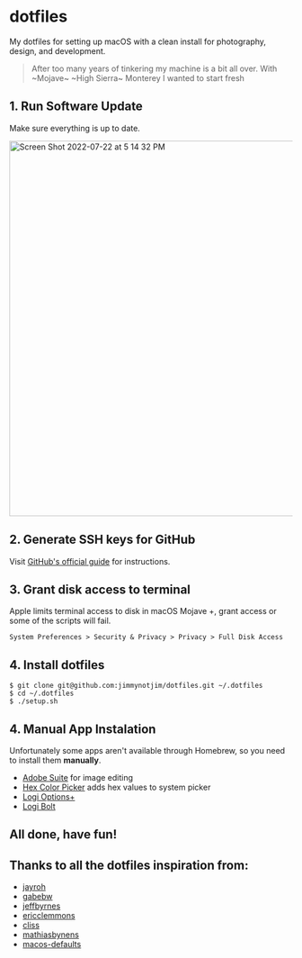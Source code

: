 # dotfiles

My dotfiles for setting up macOS with a clean install for photography, design, and development.

> After too many years of tinkering my machine is a bit all over. With ~Mojave~ ~High Sierra~ Monterey I wanted to start fresh

## 1. Run Software Update

Make sure everything is up to date.

<img width="667" alt="Screen Shot 2022-07-22 at 5 14 32 PM" src="https://user-images.githubusercontent.com/1280430/180582591-f99f25f6-f77c-4a7c-95fe-abcf079ded7d.png">

## 2. Generate SSH keys for GitHub

Visit [GitHub's official guide](https://help.github.com/articles/generating-ssh-keys#platform-mac) for instructions.

## 3. Grant disk access to terminal

Apple limits terminal access to disk in macOS Mojave +, grant access or some of the scripts will fail. 

`System Preferences > Security & Privacy > Privacy > Full Disk Access`

## 4. Install dotfiles

    $ git clone git@github.com:jimmynotjim/dotfiles.git ~/.dotfiles
    $ cd ~/.dotfiles
    $ ./setup.sh

## 4. Manual App Instalation

Unfortunately some apps aren't available through Homebrew, so you need to install them __manually__.

* [Adobe Suite](http://www.adobe.com/products/creativecloud.html) for image editing
* [Hex Color Picker](http://wafflesoftware.net/hexpicker/) adds hex values to system picker
* [Logi Options+](https://support.logi.com/hc/en-us/articles/4418699283607)
* [Logi Bolt](https://support.logi.com/hc/en-us/articles/4418089333655)


## All done, have fun!

## Thanks to all the dotfiles inspiration from:

* [jayroh](https://github.com/jayrow/dotfiles.new)
* [gabebw](https://github.com/gabebw/dotfiles)
* [jeffbyrnes](https://github.com/jeffbyrnes/dotfiles)
* [ericclemmons](https://github.com/ericclemmons/dotfiles)
* [cliss](https://gist.github.com/cliss/74782128b9a35366ecac44a7c4b45752)
* [mathiasbynens](https://github.com/mathiasbynens/dotfiles)
* [macos-defaults](https://macos-defaults.com)
